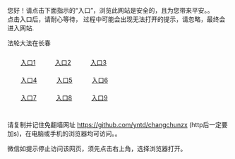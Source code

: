 您好！请点击下面指示的“入口”，浏览此网站是安全的，且为您带来平安。。 <br/>
点击入口后，请耐心等待， 过程中可能会出现无法打开的提示，请忽略，最终会进入网站. </br>

法轮大法在长春<br/>
<div style="padding:10px"><a style="margin:20px" target="_blank" href="https://d4mmk1n93lz2n.cloudfront.net/2Qpsp?thnzwk" id="ccLink1" rel="nofollow">入口1</a> <a target="_blank" style="margin:20px" href="https://d24rg6pm99xtvb.cloudfront.net/2Qpsp?xsblfgwu" id="ccLink2" rel="nofollow">入口2</a> <a style="margin:20px" target="_blank" href="https://d2fj39kasdp4o4.cloudfront.net/2Qpsp?zsbdd" id="ccLink3" rel="nofollow">入口3</a></div>

<div style="padding:10px" ><a style="margin:20px" target="_blank" href="https://d4mmk1n93lz2n.cloudfront.net/2Qpsp?thnzwk" id="ccLink4" rel="nofollow">入口4</a> <a style="margin:20px" href="https://d24rg6pm99xtvb.cloudfront.net/2Qpsp?xsblfgwu" target="_blank" id="ccLink5" rel="nofollow">入口5</a> <a style="margin:20px" href="https://d2fj39kasdp4o4.cloudfront.net/2Qpsp?zsbdd" target="_blank" id="ccLink6" rel="nofollow">入口6</a></div>

<div style="padding:10px"><a style="margin:20px" target="_blank" href="https://d4mmk1n93lz2n.cloudfront.net/2Qpsp?thnzwk" id="ccLink7" rel="nofollow">入口7</a> <a style="margin:20px" href="https://d24rg6pm99xtvb.cloudfront.net/2Qpsp?xsblfgwu" target="_blank" id="ccLink8" rel="nofollow">入口8</a> <a style="margin:20px" target="_blank" href="https://d2fj39kasdp4o4.cloudfront.net/2Qpsp?zsbdd" id="ccLink9" rel="nofollow">入口9</a></div>

<br/>



请复制并记住免翻墙网址 https://github.com/yntd/changchunzx (http后一定要加s)，在电脑或手机的浏览器均可访问。。<br/>

微信如提示停止访问该网页，须先点击右上角，选择浏览器打开。
